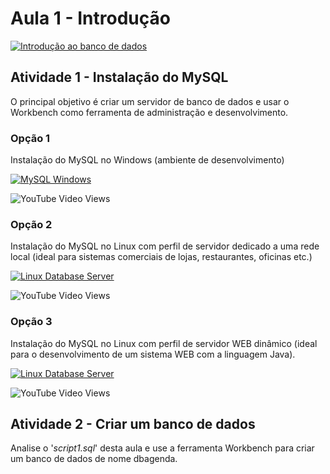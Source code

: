 # Aula 1 - Introdução
[![Introdução ao banco de dados](https://github.com/professorjosedeassis/mysql/blob/master/imagens/intro_banco.png)](https://www.slideshare.net/josedeassisfilho/banco-de-dados-231067009 "Assistir apresentação")
## Atividade 1 - Instalação do MySQL
O principal objetivo é criar um servidor de banco de dados e usar o Workbench como ferramenta de administração e desenvolvimento.
### Opção 1
Instalação do MySQL no Windows (ambiente de desenvolvimento)

[![MySQL Windows](http://img.youtube.com/vi/iYN9a3i2qkQ/0.jpg)](http://www.youtube.com/watch?v=iYN9a3i2qkQ "Assistir no YouTube")

![YouTube Video Views](https://img.shields.io/youtube/views/iYN9a3i2qkQ?style=social)
### Opção 2
Instalação do MySQL no Linux com perfil de servidor dedicado a uma rede local (ideal para sistemas comerciais de lojas, restaurantes, oficinas etc.)

[![Linux Database Server](http://img.youtube.com/vi/E6Hf5rQajtw/0.jpg)](http://www.youtube.com/watch?v=E6Hf5rQajtw "Assistir no YouTube")

![YouTube Video Views](https://img.shields.io/youtube/views/E6Hf5rQajtw?style=social)
### Opção 3
Instalação do MySQL no Linux com perfil de servidor WEB dinâmico (ideal para o desenvolvimento de um sistema WEB com a linguagem Java).

[![Linux Database Server](http://img.youtube.com/vi/nuRy0omG06o/0.jpg)](http://www.youtube.com/watch?v=nuRy0omG06o "Assistir no YouTube")

![YouTube Video Views](https://img.shields.io/youtube/views/nuRy0omG06o?style=social)
## Atividade 2 - Criar um banco de dados
Analise o '_script1.sql_' desta aula e use a ferramenta Workbench para criar um banco de dados de nome dbagenda.
